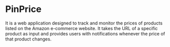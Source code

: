# PinPrice
It is a web application designed to track and monitor the prices of products listed on the Amazon e-commerce website. It takes the URL of a specific product as input and provides users with notifications whenever the price of that product changes.
